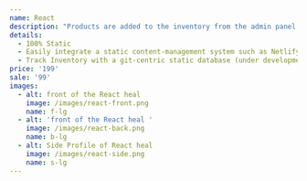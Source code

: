 ```yaml
---
name: React
description: "Products are added to the inventory from the admin panel. You can access this from the gocommerce.com/admin page. Check it out to learn more.\_"
details:
  - 100% Static
  - Easily integrate a static content-management system such as Netlify-CMS
  - Track Inventory with a git-centric static database (under development)
price: '199'
sale: '99'
images:
  - alt: front of the React heal
    image: /images/react-front.png
    name: f-lg
  - alt: 'front of the React heal '
    image: /images/react-back.png
    name: b-lg
  - alt: Side Profile of React heal
    image: /images/react-side.png
    name: s-lg
---
```





